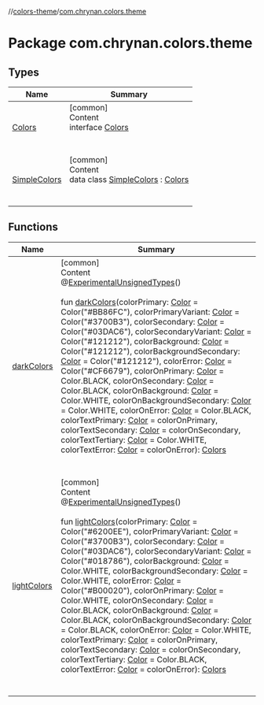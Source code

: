 //[colors-theme](../../index.md)/[com.chrynan.colors.theme](index.md)



# Package com.chrynan.colors.theme  


## Types  
  
|  Name |  Summary | 
|---|---|
| <a name="com.chrynan.colors.theme/Colors///PointingToDeclaration/"></a>[Colors](-colors/index.md)| <a name="com.chrynan.colors.theme/Colors///PointingToDeclaration/"></a>[common]  <br>Content  <br>interface [Colors](-colors/index.md)  <br><br><br>|
| <a name="com.chrynan.colors.theme/SimpleColors///PointingToDeclaration/"></a>[SimpleColors](-simple-colors/index.md)| <a name="com.chrynan.colors.theme/SimpleColors///PointingToDeclaration/"></a>[common]  <br>Content  <br>data class [SimpleColors](-simple-colors/index.md) : [Colors](-colors/index.md)  <br><br><br>|


## Functions  
  
|  Name |  Summary | 
|---|---|
| <a name="com.chrynan.colors.theme//darkColors/#com.chrynan.colors.Color#com.chrynan.colors.Color#com.chrynan.colors.Color#com.chrynan.colors.Color#com.chrynan.colors.Color#com.chrynan.colors.Color#com.chrynan.colors.Color#com.chrynan.colors.Color#com.chrynan.colors.Color#com.chrynan.colors.Color#com.chrynan.colors.Color#com.chrynan.colors.Color#com.chrynan.colors.Color#com.chrynan.colors.Color#com.chrynan.colors.Color#com.chrynan.colors.Color/PointingToDeclaration/"></a>[darkColors](dark-colors.md)| <a name="com.chrynan.colors.theme//darkColors/#com.chrynan.colors.Color#com.chrynan.colors.Color#com.chrynan.colors.Color#com.chrynan.colors.Color#com.chrynan.colors.Color#com.chrynan.colors.Color#com.chrynan.colors.Color#com.chrynan.colors.Color#com.chrynan.colors.Color#com.chrynan.colors.Color#com.chrynan.colors.Color#com.chrynan.colors.Color#com.chrynan.colors.Color#com.chrynan.colors.Color#com.chrynan.colors.Color#com.chrynan.colors.Color/PointingToDeclaration/"></a>[common]  <br>Content  <br>@[ExperimentalUnsignedTypes](https://kotlinlang.org/api/latest/jvm/stdlib/kotlin/-experimental-unsigned-types/index.html)()  <br>  <br>fun [darkColors](dark-colors.md)(colorPrimary: [Color](../../../colors-core/colors-core/com.chrynan.colors/-color/index.md) = Color("#BB86FC"), colorPrimaryVariant: [Color](../../../colors-core/colors-core/com.chrynan.colors/-color/index.md) = Color("#3700B3"), colorSecondary: [Color](../../../colors-core/colors-core/com.chrynan.colors/-color/index.md) = Color("#03DAC6"), colorSecondaryVariant: [Color](../../../colors-core/colors-core/com.chrynan.colors/-color/index.md) = Color("#121212"), colorBackground: [Color](../../../colors-core/colors-core/com.chrynan.colors/-color/index.md) = Color("#121212"), colorBackgroundSecondary: [Color](../../../colors-core/colors-core/com.chrynan.colors/-color/index.md) = Color("#121212"), colorError: [Color](../../../colors-core/colors-core/com.chrynan.colors/-color/index.md) = Color("#CF6679"), colorOnPrimary: [Color](../../../colors-core/colors-core/com.chrynan.colors/-color/index.md) = Color.BLACK, colorOnSecondary: [Color](../../../colors-core/colors-core/com.chrynan.colors/-color/index.md) = Color.BLACK, colorOnBackground: [Color](../../../colors-core/colors-core/com.chrynan.colors/-color/index.md) = Color.WHITE, colorOnBackgroundSecondary: [Color](../../../colors-core/colors-core/com.chrynan.colors/-color/index.md) = Color.WHITE, colorOnError: [Color](../../../colors-core/colors-core/com.chrynan.colors/-color/index.md) = Color.BLACK, colorTextPrimary: [Color](../../../colors-core/colors-core/com.chrynan.colors/-color/index.md) = colorOnPrimary, colorTextSecondary: [Color](../../../colors-core/colors-core/com.chrynan.colors/-color/index.md) = colorOnSecondary, colorTextTertiary: [Color](../../../colors-core/colors-core/com.chrynan.colors/-color/index.md) = Color.WHITE, colorTextError: [Color](../../../colors-core/colors-core/com.chrynan.colors/-color/index.md) = colorOnError): [Colors](-colors/index.md)  <br><br><br>|
| <a name="com.chrynan.colors.theme//lightColors/#com.chrynan.colors.Color#com.chrynan.colors.Color#com.chrynan.colors.Color#com.chrynan.colors.Color#com.chrynan.colors.Color#com.chrynan.colors.Color#com.chrynan.colors.Color#com.chrynan.colors.Color#com.chrynan.colors.Color#com.chrynan.colors.Color#com.chrynan.colors.Color#com.chrynan.colors.Color#com.chrynan.colors.Color#com.chrynan.colors.Color#com.chrynan.colors.Color#com.chrynan.colors.Color/PointingToDeclaration/"></a>[lightColors](light-colors.md)| <a name="com.chrynan.colors.theme//lightColors/#com.chrynan.colors.Color#com.chrynan.colors.Color#com.chrynan.colors.Color#com.chrynan.colors.Color#com.chrynan.colors.Color#com.chrynan.colors.Color#com.chrynan.colors.Color#com.chrynan.colors.Color#com.chrynan.colors.Color#com.chrynan.colors.Color#com.chrynan.colors.Color#com.chrynan.colors.Color#com.chrynan.colors.Color#com.chrynan.colors.Color#com.chrynan.colors.Color#com.chrynan.colors.Color/PointingToDeclaration/"></a>[common]  <br>Content  <br>@[ExperimentalUnsignedTypes](https://kotlinlang.org/api/latest/jvm/stdlib/kotlin/-experimental-unsigned-types/index.html)()  <br>  <br>fun [lightColors](light-colors.md)(colorPrimary: [Color](../../../colors-core/colors-core/com.chrynan.colors/-color/index.md) = Color("#6200EE"), colorPrimaryVariant: [Color](../../../colors-core/colors-core/com.chrynan.colors/-color/index.md) = Color("#3700B3"), colorSecondary: [Color](../../../colors-core/colors-core/com.chrynan.colors/-color/index.md) = Color("#03DAC6"), colorSecondaryVariant: [Color](../../../colors-core/colors-core/com.chrynan.colors/-color/index.md) = Color("#018786"), colorBackground: [Color](../../../colors-core/colors-core/com.chrynan.colors/-color/index.md) = Color.WHITE, colorBackgroundSecondary: [Color](../../../colors-core/colors-core/com.chrynan.colors/-color/index.md) = Color.WHITE, colorError: [Color](../../../colors-core/colors-core/com.chrynan.colors/-color/index.md) = Color("#B00020"), colorOnPrimary: [Color](../../../colors-core/colors-core/com.chrynan.colors/-color/index.md) = Color.WHITE, colorOnSecondary: [Color](../../../colors-core/colors-core/com.chrynan.colors/-color/index.md) = Color.BLACK, colorOnBackground: [Color](../../../colors-core/colors-core/com.chrynan.colors/-color/index.md) = Color.BLACK, colorOnBackgroundSecondary: [Color](../../../colors-core/colors-core/com.chrynan.colors/-color/index.md) = Color.BLACK, colorOnError: [Color](../../../colors-core/colors-core/com.chrynan.colors/-color/index.md) = Color.WHITE, colorTextPrimary: [Color](../../../colors-core/colors-core/com.chrynan.colors/-color/index.md) = colorOnPrimary, colorTextSecondary: [Color](../../../colors-core/colors-core/com.chrynan.colors/-color/index.md) = colorOnSecondary, colorTextTertiary: [Color](../../../colors-core/colors-core/com.chrynan.colors/-color/index.md) = Color.BLACK, colorTextError: [Color](../../../colors-core/colors-core/com.chrynan.colors/-color/index.md) = colorOnError): [Colors](-colors/index.md)  <br><br><br>|


